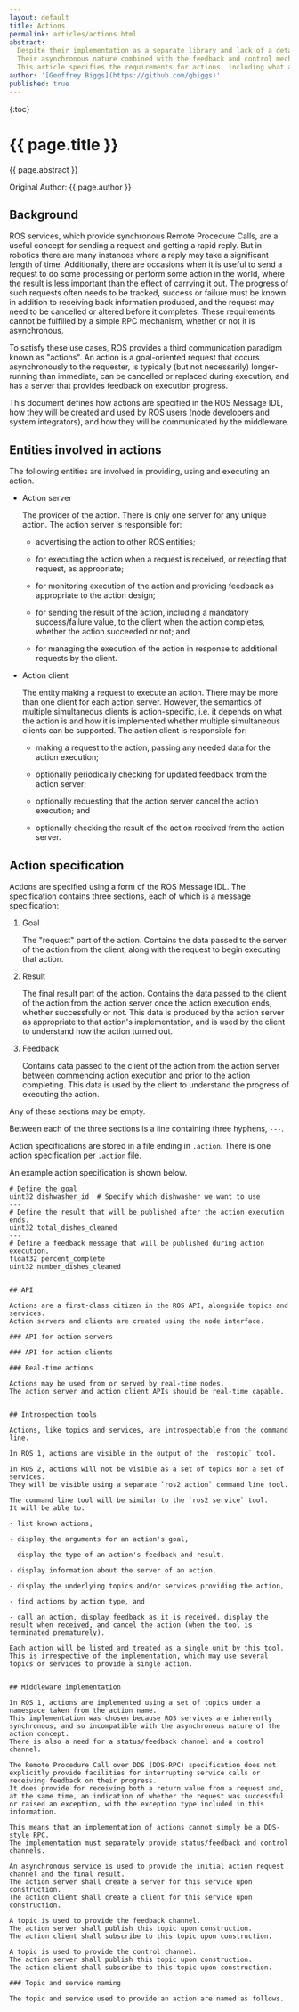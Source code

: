 ```yaml
---
layout: default
title: Actions
permalink: articles/actions.html
abstract:
  Despite their implementation as a separate library and lack of a detailed specification, actions are one of the three core types of interaction between ROS nodes.
  Their asynchronous nature combined with the feedback and control mechanism gives them significantly more power than a remote procedure call.
  This article specifies the requirements for actions, including what a ROS user should see, what the middleware layer should provide, and how actions are communicated.
author: '[Geoffrey Biggs](https://github.com/gbiggs)'
published: true
---
```


{:toc}

# {{ page.title }}

<div class="abstract" markdown="1">
{{ page.abstract }}
</div>

Original Author: {{ page.author }}

## Background

ROS services, which provide synchronous Remote Procedure Calls, are a useful concept for sending a request and getting a rapid reply.
But in robotics there are many instances where a reply may take a significant length of time.
Additionally, there are occasions when it is useful to send a request to do some processing or perform some action in the world, where the result is less important than the effect of carrying it out.
The progress of such requests often needs to be tracked, success or failure must be known in addition to receiving back information produced, and the request may need to be cancelled or altered before it completes.
These requirements cannot be fulfilled by a simple RPC mechanism, whether or not it is asynchronous.

To satisfy these use cases, ROS provides a third communication paradigm known as "actions".
An action is a goal-oriented request that occurs asynchronously to the requester, is typically (but not necessarily) longer-running than immediate, can be cancelled or replaced during execution, and has a server that provides feedback on execution progress.

This document defines how actions are specified in the ROS Message IDL, how they will be created and used by ROS users (node developers and system integrators), and how they will be communicated by the middleware.


## Entities involved in actions

The following entities are involved in providing, using and executing an action.

- Action server

  The provider of the action.
  There is only one server for any unique action.
  The action server is responsible for:

  - advertising the action to other ROS entities;

  - for executing the action when a request is received, or rejecting that request, as appropriate;

  - for monitoring execution of the action and providing feedback as appropriate to the action design;

  - for sending the result of the action, including a mandatory success/failure value, to the client when the action completes, whether the action succeeded or not; and

  - for managing the execution of the action in response to additional requests by the client.

- Action client

  The entity making a request to execute an action.
  There may be more than one client for each action server.
  However, the semantics of multiple simultaneous clients is action-specific, i.e. it depends on what the action is and how it is implemented whether multiple simultaneous clients can be supported.
  The action client is responsible for:

  - making a request to the action, passing any needed data for the action execution;

  - optionally periodically checking for updated feedback from the action server;

  - optionally requesting that the action server cancel the action execution; and

  - optionally checking the result of the action received from the action server.


## Action specification

Actions are specified using a form of the ROS Message IDL.
The specification contains three sections, each of which is a message specification:

1. Goal

   The "request" part of the action.
   Contains the data passed to the server of the action from the client, along with the request to begin executing that action.

1. Result

   The final result part of the action.
   Contains the data passed to the client of the action from the action server once the action execution ends, whether successfully or not.
   This data is produced by the action server as appropriate to that action's implementation, and is used by the client to understand how the action turned out.

1. Feedback

   Contains data passed to the client of the action from the action server between commencing action execution and prior to the action completing.
   This data is used by the client to understand the progress of executing the action.

Any of these sections may be empty.

Between each of the three sections is a line containing three hyphens, `---`.

Action specifications are stored in a file ending in `.action`.
There is one action specification per `.action` file.

An example action specification is shown below.

```
# Define the goal
uint32 dishwasher_id  # Specify which dishwasher we want to use
---
# Define the result that will be published after the action execution ends.
uint32 total_dishes_cleaned
---
# Define a feedback message that will be published during action execution.
float32 percent_complete
uint32 number_dishes_cleaned


## API

Actions are a first-class citizen in the ROS API, alongside topics and services.
Action servers and clients are created using the node interface.

### API for action servers

### API for action clients

### Real-time actions

Actions may be used from or served by real-time nodes.
The action server and action client APIs should be real-time capable.


## Introspection tools

Actions, like topics and services, are introspectable from the command line.

In ROS 1, actions are visible in the output of the `rostopic` tool.

In ROS 2, actions will not be visible as a set of topics nor a set of services.
They will be visible using a separate `ros2 action` command line tool.

The command line tool will be similar to the `ros2 service` tool.
It will be able to:

- list known actions,

- display the arguments for an action's goal,

- display the type of an action's feedback and result,

- display information about the server of an action,

- display the underlying topics and/or services providing the action,

- find actions by action type, and

- call an action, display feedback as it is received, display the result when received, and cancel the action (when the tool is terminated prematurely).

Each action will be listed and treated as a single unit by this tool.
This is irrespective of the implementation, which may use several topics or services to provide a single action.


## Middleware implementation

In ROS 1, actions are implemented using a set of topics under a namespace taken from the action name.
This implementation was chosen because ROS services are inherently synchronous, and so incompatible with the asynchronous nature of the action concept.
There is also a need for a status/feedback channel and a control channel.

The Remote Procedure Call over DDS (DDS-RPC) specification does not explicitly provide facilities for interrupting service calls or receiving feedback on their progress.
It does provide for receiving both a return value from a request and, at the same time, an indication of whether the request was successful or raised an exception, with the exception type included in this information.

This means that an implementation of actions cannot simply be a DDS-style RPC.
The implementation must separately provide status/feedback and control channels.

An asynchronous service is used to provide the initial action request channel and the final result.
The action server shall create a server for this service upon construction.
The action client shall create a client for this service upon construction.

A topic is used to provide the feedback channel.
The action server shall publish this topic upon construction.
The action client shall subscribe to this topic upon construction.

A topic is used to provide the control channel.
The action server shall publish this topic upon construction.
The action client shall subscribe to this topic upon construction.

### Topic and service naming

The topic and service used to provide an action are named as follows.
